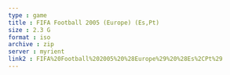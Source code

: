 ```yaml
---
type : game
title : FIFA Football 2005 (Europe) (Es,Pt)
size : 2.3 G
format : iso
archive : zip
server : myrient
link2 : FIFA%20Football%202005%20%28Europe%29%20%28Es%2CPt%29
---
```

